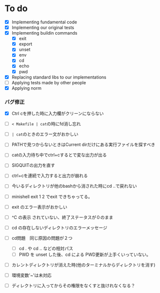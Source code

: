 # To do
- [x] Implementing fundamental code
- [x] Implementing our original tests
- [x] Implementing buildin commands
  - [x] exit
  - [x] export
  - [x] unset
  - [x] env
  - [x] cd
  - [x] echo
  - [x] pwd
- [x] Replacing standard libs to our implementations
- [ ] Applying tests made by other people
- [x] Applying norm

### バグ修正
  - [x] Ctrl cを押した時に入力欄がクリーンにならない
  - [ ] `< Makefile | cat`の時にfd消し忘れ
  - [ ] `| cat`のときのエラー文がおかしい
  - [ ] PATHで見つからないときはCurrent dirだけにある実行ファイルを探すべき
  - [ ] catの入力待ち中でctrl+cするとで変な出力が出る
  - [ ] SIGQUITの出力を直す
  - [ ] ctrl+cを連続で入力すると出力が崩れる
  - [ ] 今いるディレクトリが他のbashから消された時にcd ..で戻れない
  - [ ] minishell exit 1 2 でexit できちゃってる。
  - [ ] exit のエラー表示がおかしい
  - [ ] ^C の表示 されていない、終了ステータスが０のまま
  - [ ] cd の存在しないディレクトリのエラーメッセージ
  - [ ] cd問題　同じ原因の問題が２つ
    - [ ] cd . や cd .. などの相対パス
    - [ ] PWD を unset した後、cd による PWD更新が上手くいっていない。
  - [ ] カレントディレクトリが消えた時(他のターミナルからディレクトリを消す)
  - [ ] 環境変数'~'は未対応
  - [ ] ディレクトリに入ってからその権限をなくすと抜けれなくなる？

